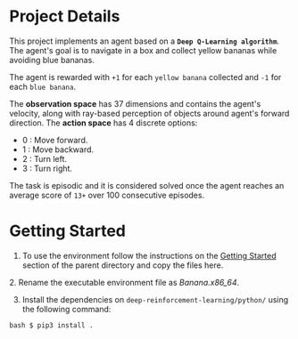 # Project Details

This project implements an agent based on a **`Deep Q-Learning algorithm`**. The agent's goal is to navigate in a box and collect yellow bananas while avoiding blue bananas.

The agent is rewarded with `+1` for each `yellow banana` collected and `-1` for each `blue banana`. 

The **observation space** has 37 dimensions and contains the agent's velocity, along with ray-based perception of objects around agent's forward direction. The **action space** has 4 discrete options:

- 0 : Move forward.
- 1 : Move backward.
- 2 : Turn left.
- 3 : Turn right.

The task is episodic and it is considered solved once the agent reaches an average score of `13+` over 100 consecutive episodes.


# Getting Started

1. To use the environment follow the instructions on the [Getting Started](https://github.com/guilhermessc/deep-reinforcement-learning/blob/master/p1_navigation/README.md "Parent directory README") section of the parent directory and copy the files here.

[//]: # (TODO: Improve this set up)
2. Rename the executable environment file as _Banana.x86_64_.

3. Install the dependencies on `deep-reinforcement-learning/python/` using the following command:

``bash
$ pip3 install .
``

